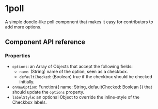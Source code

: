 # 1poll

A simple doodle-like poll component that makes it easy for contributors to add more options.

## Component API reference

### Properties

- `options`: an Array of Objects that accept the following fields:
  - `name`: (String) name of the option, seen as a checkbox.
  - `defaultChecked`: (Boolean) true if the checkbox should be checked initially.
- `onNewOption`: Function({ name: String, defaultChecked: Boolean }) that should update the `options` property.
- `labelStyle`: an optional Object to override the inline-style of the Checkbox labels.
